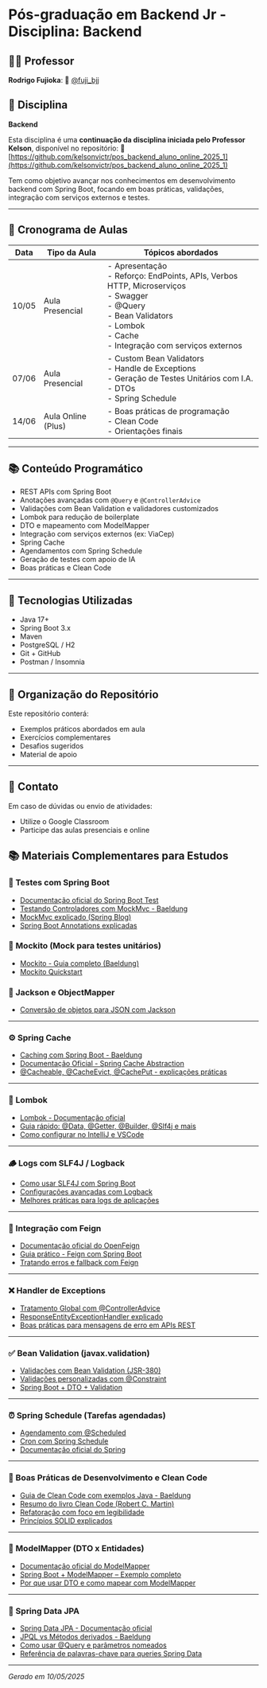 # Pós-graduação em Backend Jr - Disciplina: Backend

## 👨‍🏫 Professor
**Rodrigo Fujioka**: 
🔗 [@fuji_bjj](https://www.instagram.com/fuji_bjj)


## 📘 Disciplina
**Backend**

Esta disciplina é uma **continuação da disciplina iniciada pelo Professor Kelson**, disponível no repositório:
🔗 [https://github.com/kelsonvictr/pos_backend_aluno_online_2025_1](https://github.com/kelsonvictr/pos_backend_aluno_online_2025_1)

Tem como objetivo avançar nos conhecimentos em desenvolvimento backend com Spring Boot, 
focando em boas práticas, validações, integração com serviços externos e testes.

---

## 📅 Cronograma de Aulas

| Data     | Tipo da Aula        | Tópicos abordados |
|----------|---------------------|-------------------|
| 10/05    | Aula Presencial     | - Apresentação<br>- Reforço: EndPoints, APIs, Verbos HTTP, Microserviços<br>- Swagger<br>- @Query<br>- Bean Validators<br>- Lombok<br>- Cache<br>- Integração com serviços externos |
| 07/06    | Aula Presencial     | - Custom Bean Validators<br>- Handle de Exceptions<br>- Geração de Testes Unitários com I.A.<br>- DTOs<br>- Spring Schedule |
| 14/06    | Aula Online (Plus)  | - Boas práticas de programação<br>- Clean Code<br>- Orientações finais |

---

## 📚 Conteúdo Programático

- REST APIs com Spring Boot
- Anotações avançadas com `@Query` e `@ControllerAdvice`
- Validações com Bean Validation e validadores customizados
- Lombok para redução de boilerplate
- DTO e mapeamento com ModelMapper
- Integração com serviços externos (ex: ViaCep)
- Spring Cache
- Agendamentos com Spring Schedule
- Geração de testes com apoio de IA
- Boas práticas e Clean Code

---

## 🧰 Tecnologias Utilizadas

- Java 17+
- Spring Boot 3.x
- Maven
- PostgreSQL / H2
- Git + GitHub
- Postman / Insomnia

---

## 📎 Organização do Repositório

Este repositório conterá:
- Exemplos práticos abordados em aula
- Exercícios complementares
- Desafios sugeridos
- Material de apoio

---

## 💬 Contato

Em caso de dúvidas ou envio de atividades:
- Utilize o Google Classroom
- Participe das aulas presenciais e online

## 📚 Materiais Complementares para Estudos

### 🔹 Testes com Spring Boot
- [Documentação oficial do Spring Boot Test](https://docs.spring.io/spring-boot/docs/current/reference/html/features.html#features.testing)
- [Testando Controladores com MockMvc - Baeldung](https://www.baeldung.com/spring-mvc-test-examples)
- [MockMvc explicado (Spring Blog)](https://spring.io/guides/gs/testing-web/)
- [Spring Boot Annotations explicadas](https://www.baeldung.com/spring-annotations)

### 🔹 Mockito (Mock para testes unitários)
- [Mockito - Guia completo (Baeldung)](https://www.baeldung.com/mockito-series)
- [Mockito Quickstart](https://www.vogella.com/tutorials/Mockito/article.html)

### 🔹 Jackson e ObjectMapper
- [Conversão de objetos para JSON com Jackson](https://www.baeldung.com/jackson-object-mapper-tutorial)

---

### ⚙️ Spring Cache
- [Caching com Spring Boot - Baeldung](https://www.baeldung.com/spring-cache-tutorial)
- [Documentação Oficial - Spring Cache Abstraction](https://docs.spring.io/spring-framework/reference/integration/cache.html)
- [@Cacheable, @CacheEvict, @CachePut - explicações práticas](https://www.baeldung.com/spring-cache-annotations)

---

### 💼 Lombok
- [Lombok - Documentação oficial](https://projectlombok.org/features/all)
- [Guia rápido: @Data, @Getter, @Builder, @Slf4j e mais](https://www.baeldung.com/intro-to-project-lombok)
- [Como configurar no IntelliJ e VSCode](https://projectlombok.org/setup/overview)

---

### 🪵 Logs com SLF4J / Logback
- [Como usar SLF4J com Spring Boot](https://www.baeldung.com/spring-boot-logging)
- [Configurações avançadas com Logback](https://www.baeldung.com/logback)
- [Melhores práticas para logs de aplicações](https://sematext.com/blog/logging-best-practices/)

---

### 🔗 Integração com Feign
- [Documentação oficial do OpenFeign](https://docs.spring.io/spring-cloud-openfeign/docs/current/reference/html/)
- [Guia prático - Feign com Spring Boot](https://www.baeldung.com/spring-cloud-openfeign)
- [Tratando erros e fallback com Feign](https://www.baeldung.com/spring-cloud-openfeign-error-handling)

---

### ❌ Handler de Exceptions
- [Tratamento Global com @ControllerAdvice](https://www.baeldung.com/exception-handling-for-rest-with-spring)
- [ResponseEntityExceptionHandler explicado](https://www.baeldung.com/spring-boot-exception-handling)
- [Boas práticas para mensagens de erro em APIs REST](https://reflectoring.io/spring-boot-exception-handling/)

---

### ✅ Bean Validation (javax.validation)
- [Validações com Bean Validation (JSR-380)](https://www.baeldung.com/javax-validation)
- [Validações personalizadas com @Constraint](https://www.baeldung.com/spring-custom-validation)
- [Spring Boot + DTO + Validation](https://www.baeldung.com/spring-boot-bean-validation)

---

### ⏰ Spring Schedule (Tarefas agendadas)
- [Agendamento com @Scheduled](https://www.baeldung.com/spring-scheduled-tasks)
- [Cron com Spring Schedule](https://www.baeldung.com/spring-scheduled-tasks#cron-expressions)
- [Documentação oficial do Spring](https://docs.spring.io/spring-framework/reference/integration/scheduling.html)

---

### 🧼 Boas Práticas de Desenvolvimento e Clean Code
- [Guia de Clean Code com exemplos Java - Baeldung](https://www.baeldung.com/java-clean-code)
- [Resumo do livro Clean Code (Robert C. Martin)](https://github.com/JuanCrg90/Clean-Code-Notes)
- [Refatoração com foco em legibilidade](https://dev.to/ryanlanciaux/refactoring-with-clean-code-principles-in-java-5b6n)
- [Princípios SOLID explicados](https://www.baeldung.com/solid-principles)

---

### 🔄 ModelMapper (DTO x Entidades)
- [Documentação oficial do ModelMapper](http://modelmapper.org/)
- [Spring Boot + ModelMapper – Exemplo completo](https://www.baeldung.com/java-modelmapper)
- [Por que usar DTO e como mapear com ModelMapper](https://www.javaguides.net/2022/06/modelmapper-in-spring-boot.html)

---

### 🧮 Spring Data JPA
- [Spring Data JPA - Documentação oficial](https://docs.spring.io/spring-data/jpa/docs/current/reference/html/)
- [JPQL vs Métodos derivados - Baeldung](https://www.baeldung.com/spring-data-derived-queries)
- [Como usar @Query e parâmetros nomeados](https://www.baeldung.com/spring-data-jpa-query)
- [Referência de palavras-chave para queries Spring Data](https://docs.spring.io/spring-data/jpa/docs/current/reference/html/#jpa.query-methods.query-creation)


---
_Gerado em 10/05/2025_
